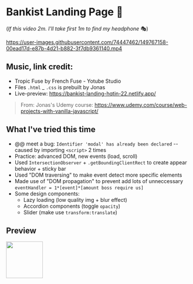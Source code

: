 # Bankist Landing Page 🎢


(*If this video 2m. I'll take first 1m to find my headphone* 🎭)

https://user-images.githubusercontent.com/74447462/149767158-00ead17d-e87b-4d21-b882-3f7db9361140.mp4



## Music, link credit:
- Tropic Fuse by French Fuse - Yotube Studio
- Files `.html` _ `.css` is prebuilt by Jonas
- Live-preview: https://bankist-landing-hqtin-22.netlify.app/
> From:  Jonas's Udemy course:
> https://www.udemy.com/course/web-projects-with-vanilla-javascript/



## What I've tried this time
- @@ meet a bug: `Identifier 'modal' has already been declared` -- caused by importing `<script>` 2 times
- Practice: advanced DOM, new events (load, scroll)
- Used `IntersectionObserver` + `.getBoundingClientRect` to create appear behavior + sticky bar
- Used "DOM traversing" to make event detect more specific elements
- Made use of "DOM propagation" to prevent add lots of unneccessary `eventHandler = 1*[event]*[amount boss require us]`
- Some design components:
	- Lazy loading (low quality img + blur effect)
	- Accordion components (toggle `opacity`)
	- Slider (make use `transform:translate`)

## Preview
<img src="https://user-images.githubusercontent.com/74447462/149767376-da61bf60-5b82-41f7-b1f3-03453d7abcbb.png" style="width:100px">
